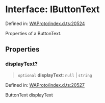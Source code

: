 # Interface: IButtonText

Defined in: [WAProto/index.d.ts:20524](https://github.com/Fokusdotid/bail/blob/3bcafd64e13ba51a595ace0ee7bd2c9c52ab1814/WAProto/index.d.ts#L20524)

Properties of a ButtonText.

## Properties

### displayText?

> `optional` **displayText**: `null` \| `string`

Defined in: [WAProto/index.d.ts:20527](https://github.com/Fokusdotid/bail/blob/3bcafd64e13ba51a595ace0ee7bd2c9c52ab1814/WAProto/index.d.ts#L20527)

ButtonText displayText
